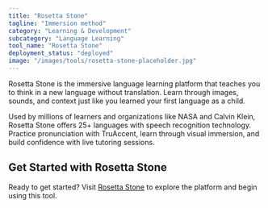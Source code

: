 ```yaml
---
title: "Rosetta Stone"
tagline: "Immersion method"
category: "Learning & Development"
subcategory: "Language Learning"
tool_name: "Rosetta Stone"
deployment_status: "deployed"
image: "/images/tools/rosetta-stone-placeholder.jpg"
---
```

Rosetta Stone is the immersive language learning platform that teaches you to think in a new language without translation. Learn through images, sounds, and context just like you learned your first language as a child.

Used by millions of learners and organizations like NASA and Calvin Klein, Rosetta Stone offers 25+ languages with speech recognition technology. Practice pronunciation with TruAccent, learn through visual immersion, and build confidence with live tutoring sessions.
## Get Started with Rosetta Stone

Ready to get started? Visit [Rosetta Stone](https://rosettastone.com) to explore the platform and begin using this tool.
